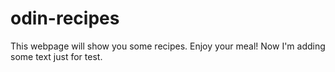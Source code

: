 # odin-recipes
This webpage will show you some recipes.
Enjoy your meal!
Now I'm adding some text just for test.
